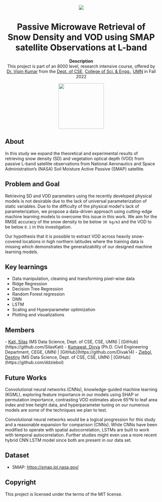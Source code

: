 <div align="center"><img src="app/src/main/res/mipmap-xhdpi/ic_launcher.png"></div>

<h1 align="center">Passive Microwave Retrieval of Snow Density and VOD using SMAP satellite Observations at L-band</h1>

<p align="center"><strong>Description</strong>
<br> This project is part of an 8000 level, research intensive course, offered by <a href="https://www-users.cse.umn.edu/~kumar001/">Dr. Vipin Kumar</a> from the <a href="https://cse.umn.edu/cs">Dept. of CSE</a>, <a href="https://cse.umn.edu/">College of Sci. & Engg.</a>, <a href="https://twin-cities.umn.edu/">UMN</a> in Fall 2022<br/>

<div align="center"><img width="150" src="https://upload.wikimedia.org/wikipedia/commons/6/6a/University_of_Minnesota_Logo.svg"></div>

<h2>About</h2>
In this study we expand the theoretical and experimental results of retrieving snow density (SD) and vegetation optical depth (VOD) from passive L-band satellite observations from National Aeronautics and Space Administration’s (NASA) Soil Moisture Active Passive (SMAP) satellite.</p>


<h2>Problem and Goal</h2>

Retrieving SD and VOD parameters using the recently developed physical models is not desirable due to the lack of universal parameterization of static variables.
Due to the difficulty of the physical model's lack of parameterization, we propose a data-driven approach using cutting-edge machine learning models to overcome this issue in this work.
We aim for the RMSE accuracy of the snow density to be below `30 kg/m3` and the VOD to be below `0.1` in this investigation.

Our hypothesis that it is possible to extract VOD across heavily snow-covered locations in high northern latitudes where the training data is missing which demonstrates the generalizability of our designed machine learning models.


<h2>Key learnings</h2>

- Data manipulation, cleaning and transforming pixel-wise data
- Ridge Regression 
- Decision Tree Regression
- Random Forest regression
- DNN 
- LSTM
- Scaling and Hyperparameter optimization
- Plotting and visualizations


<h2>Members</h2>
- <a href="https://www.linkedin.com/in/silaskati/">Kati, Silas</a> (MS Data Science, Dept. of CSE, CSE, UMN) | [GitHub](https://github.com/SilasKati)
- <a href="https://www.linkedin.com/in/divya-kumawat-593a2910b/">Kumawat, Divya</a> (Ph.D. Civil Engineering Department, CEGE, UMN) | [GitHub](https://github.com/Divak14)
- <a href="https://www.linkedin.com/in/destiny-ziebol/">Ziebol, Destiny</a> (MS Data Science, Dept. of CSE, CSE, UMN) | [GitHub](https://github.com/ddziebol)


<h2>Future Works</h2>
Convolutional neural networks (CNNs), knowledge-guided machine learning (KGML), exploring feature importance in our models using SHAP or permutation importance, contrasting VOD estimates above 65°N to leaf area index and tree height data, and hyperparameter tuning on our numerous models are some of the techniques we plan to test. 

Convolutional neural networks would be a logical progression for this study and a reasonable expansion for comparison (CNNs). 
While CNNs have been modified to operate with spatial autocorrelation, LSTMs are built to work with temporal autocorrelation. Further studies might even use a more recent hybrid CNN LSTM model since both are present in our data set.

<h2>Dataset</h2>

- SMAP: https://smap.jpl.nasa.gov/

<h2>Copyright</h2>
This project is licensed under the terms of the MIT license.
